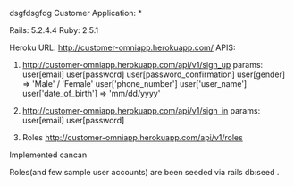
dsgfdsgfdg
Customer Application: *

 Rails: 5.2.4.4
 Ruby: 2.5.1

 Heroku URL: http://customer-omniapp.herokuapp.com/
 APIS:

 1) http://customer-omniapp.herokuapp.com/api/v1/sign_up
 params: 
 user[email]
 user[password]
 user[password_confirmation]
 user[gender] => 'Male' / 'Female'
 user['phone_number']
 user['user_name']
 user['date_of_birth'] => 'mm/dd/yyyy'

 2) http://customer-omniapp.herokuapp.com/api/v1/sign_in
 params: 
 user[email]
 user[password]

 3) Roles
 http://customer-omniapp.herokuapp.com/api/v1/roles

 Implemented cancan 
 
 Roles(and few sample user accounts) are been seeded via rails db:seed . 
